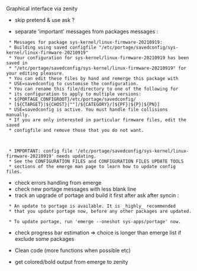 Graphical interface via zenity
- skip pretend & use ask ?

- separate 'important' messages from packages messages :
```
 * Messages for package sys-kernel/linux-firmware-20210919:
 * Building using saved configfile "/etc/portage/savedconfig/sys-kernel/linux-firmware-20210919"
 * Your configuration for sys-kernel/linux-firmware-20210919 has been saved in 
 * "/etc/portage/savedconfig/sys-kernel/linux-firmware-20210919" for your editing pleasure.
 * You can edit these files by hand and remerge this package with
 * USE=savedconfig to customise the configuration.
 * You can rename this file/directory to one of the following for
 * its configuration to apply to multiple versions:
 * ${PORTAGE_CONFIGROOT}/etc/portage/savedconfig/
 * [${CTARGET}|${CHOST}|""]/${CATEGORY}/[${PF}|${P}|${PN}]
 * USE=savedconfig is active. You must handle file collisions manually.
 * If you are only interested in particular firmware files, edit the saved
 * configfile and remove those that you do not want.



 * IMPORTANT: config file '/etc/portage/savedconfig/sys-kernel/linux-firmware-20210919' needs updating.
 * See the CONFIGURATION FILES and CONFIGURATION FILES UPDATE TOOLS
 * sections of the emerge man page to learn how to update config files.
```

- check errors handling from emerge
- check new portage messages with less blank line
- track an upgrade of portage and build it first after ask
after syncin :
```
 * An update to portage is available. It is _highly_ recommended
 * that you update portage now, before any other packages are updated.

 * To update portage, run 'emerge --oneshot sys-apps/portage' now.
```

- check progress bar estimation => choice is longer than emerge list if exclude some packages

- Clean code (more functions when possible etc)

- get colored/bold output from emerge to zenity